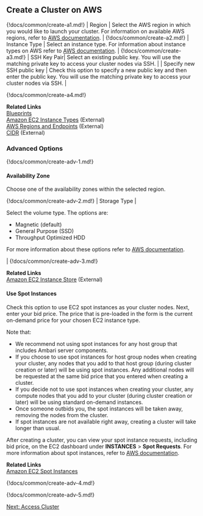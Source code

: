 ## Create a Cluster on AWS 

{!docs/common/create-a1.md!}
| Region | Select the AWS region in which you would like to launch your cluster. For information on available AWS regions, refer to [AWS documentation](http://docs.aws.amazon.com/general/latest/gr/rande.html). |
{!docs/common/create-a2.md!}
| Instance Type | Select an instance type. For information about instance types on AWS refer to [AWS documentation](https://aws.amazon.com/ec2/instance-types/). |
{!docs/common/create-a3.md!}
| SSH Key Pair| Select an existing public key. You will use the matching private key to access your cluster nodes via SSH. |
| Specify new SSH public key | Check this option to specify a new public key and then enter the public key. You will use the matching private key to access your cluster nodes via SSH. |

{!docs/common/create-a4.md!}

**Related Links**  
[Blueprints](blueprints.md)   
[Amazon EC2 Instance Types](https://aws.amazon.com/ec2/instance-types/) (External)   
[AWS Regions and Endpoints](http://docs.aws.amazon.com/general/latest/gr/rande.html) (External)     
[CIDR](http://www.ipaddressguide.com/cidr) (External)   



### Advanced Options

{!docs/common/create-adv-1.md!}


#### Availability Zone

 Choose one of the availability zones within the selected region. 
 
{!docs/common/create-adv-2.md!}
| Storage Type | <p>Select the volume type. The options are:<ul><li>Magnetic (default)</li><li>General Purpose (SSD)</li><li>Throughput Optimized HDD</li></ul>For more information about these options refer to <a href="http://docs.aws.amazon.com/AWSEC2/latest/UserGuide/InstanceStorage.html" target="_blank">AWS documentation</a>.</p>|
{!docs/common/create-adv-3.md!}

**Related Links**  
[Amazon EC2 Instance Store](http://docs.aws.amazon.com/AWSEC2/latest/UserGuide/InstanceStorage.html) (External)  


#### Use Spot Instances

Check this option to use EC2 spot instances as your cluster nodes. Next, enter your bid price. The price that is pre-loaded in the form is the current on-demand price for your chosen EC2 instance type.   


Note that: 

* We recommend not using spot instances for any host group that includes Ambari server components.  
* If you choose to use spot instances for host group nodes when creating your cluster, any nodes that you add to that host group (during cluster creation or later) will be using spot instances. Any additional nodes will be requested at the same bid price that you entered when creating a cluster.  
* If you decide not to use spot instances when creating your cluster, any compute nodes that you add to your cluster (during cluster creation or later) will be using standard on-demand instances.     
* Once someone outbids you, the spot instances will be taken away, removing the nodes from the cluster. 
* If spot instances are not available right away, creating a cluster will take longer than usual. 

After creating a cluster, you can view your spot instance requests, including bid price, on the EC2 dashboard under **INSTANCES** > **Spot Requests**. For more information about spot instances, refer to [AWS documentation](https://aws.amazon.com/ec2/spot/).  

**Related Links**   
[Amazon EC2 Spot Instances](https://aws.amazon.com/ec2/spot/)  


{!docs/common/create-adv-4.md!}

{!docs/common/create-adv-5.md!}


<div class="next">
<a href="../aws-clusters-access/index.html">Next: Access Cluster</a>
</div>

